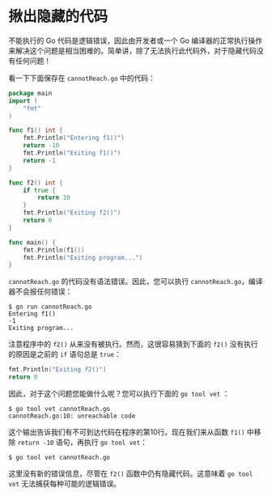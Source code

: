 # **揪出隐藏的代码**

不能执行的 Go 代码是逻辑错误，因此由开发者或一个 Go 编译器的正常执行操作来解决这个问题是相当困难的。简单讲，除了无法执行此代码外，对于隐藏代码没有任何问题！

看一下下面保存在 `cannotReach.go` 中的代码：

```go
package main
import (
    "fmt"
)

func f1() int {
    fmt.Println("Entering f1()")
    return -10
    fmt.Println("Exiting f1()")
    return -1
}

func f2() int {
    if true {
        return 10
    }
    fmt.Println("Exiting f2()")
    return 0
}

func main() {
    fmt.Println(f1())
    fmt.Println("Exiting program...")
}
```

`cannotReach.go` 的代码没有语法错误。因此，您可以执行 `cannotReach.go`，编译器不会报任何错误：

```shell
$ go run cannotReach.go
Entering f1()
-1
Exiting program...
```

注意程序中的 `f2()` 从来没有被执行。然而，这很容易猜到下面的 `f2()` 没有执行的原因是之前的 `if` 语句总是 `true`：

```go
fmt.Println("Exiting f2()")
return 0
```

因此，对于这个问题您能做什么呢？您可以执行下面的 `go tool vet` ：

```shell
$ go tool vet cannotReach.go
cannotReach.go:10: unreachable code
```

这个输出告诉我们有不可到达代码在程序的第10行。现在我们来从函数 `f1()` 中移除 `return -10` 语句，再执行 `go tool vet`：

```shell
$ go tool vet cannotReach.go
```

这里没有新的错误信息，尽管在 `f2()` 函数中仍有隐藏代码。这意味着 `go tool vet` 无法捕获每种可能的逻辑错误。